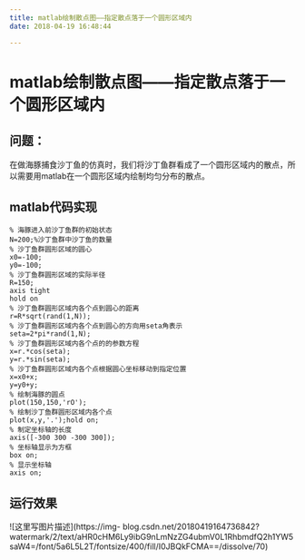 ```yaml
---
title: matlab绘制散点图——指定散点落于一个圆形区域内
date: 2018-04-19 16:48:44

---
```

#  matlab绘制散点图——指定散点落于一个圆形区域内

##  问题：

在做海豚捕食沙丁鱼的仿真时，我们将沙丁鱼群看成了一个圆形区域内的散点，所以需要用matlab在一个圆形区域内绘制均匀分布的散点。

##  matlab代码实现

    
    
    % 海豚进入前沙丁鱼群的初始状态
    N=200;%沙丁鱼群中沙丁鱼的数量
    % 沙丁鱼群圆形区域的圆心
    x0=-100;
    y0=-100;
    % 沙丁鱼群圆形区域的实际半径
    R=150;
    axis tight
    hold on
    % 沙丁鱼群圆形区域内各个点到圆心的距离
    r=R*sqrt(rand(1,N));
    % 沙丁鱼群圆形区域内各个点到圆心的方向用seta角表示
    seta=2*pi*rand(1,N);
    % 沙丁鱼群圆形区域内各个点的的参数方程
    x=r.*cos(seta);
    y=r.*sin(seta);
    % 沙丁鱼群圆形区域内各个点根据圆心坐标移动到指定位置
    x=x0+x;
    y=y0+y;
    % 绘制海豚的圆点
    plot(150,150,'rO');
    % 绘制沙丁鱼群圆形区域内各个点
    plot(x,y,'.');hold on;
    % 制定坐标轴的长度
    axis([-300 300 -300 300]); 
    % 坐标轴显示为方框
    box on;
    % 显示坐标轴
    axis on;

##  运行效果

![这里写图片描述](https://img-
blog.csdn.net/20180419164736842?watermark/2/text/aHR0cHM6Ly9ibG9nLmNzZG4ubmV0L1RhbmdfQ2h1YW5saW4=/font/5a6L5L2T/fontsize/400/fill/I0JBQkFCMA==/dissolve/70)


